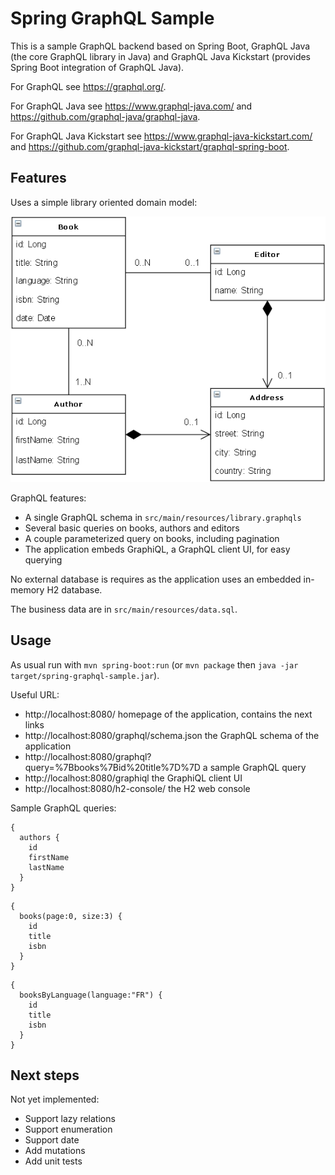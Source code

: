 # Spring GraphQL Sample

This is a sample GraphQL backend based on Spring Boot, GraphQL Java (the core GraphQL library
in Java) and GraphQL Java Kickstart (provides Spring Boot integration of GraphQL Java).

For GraphQL see https://graphql.org/.

For GraphQL Java see https://www.graphql-java.com/ and https://github.com/graphql-java/graphql-java.

For GraphQL Java Kickstart see https://www.graphql-java-kickstart.com/ and
https://github.com/graphql-java-kickstart/graphql-spring-boot.

## Features

Uses a simple library oriented domain model:

![Application domain model](doc/domain-model.png)

GraphQL features:
- A single GraphQL schema in `src/main/resources/library.graphqls`
- Several basic queries on books, authors and editors
- A couple parameterized query on books, including pagination
- The application embeds GraphiQL, a GraphQL client UI, for easy querying

No external database is requires as the application uses an embedded in-memory H2 database.

The business data are in `src/main/resources/data.sql`.

## Usage

As usual run with `mvn spring-boot:run` (or `mvn package` then
`java -jar target/spring-graphql-sample.jar`).

Useful URL:
- http://localhost:8080/ homepage of the application, contains the next links
- http://localhost:8080/graphql/schema.json the GraphQL schema of the application
- http://localhost:8080/graphql?query=%7Bbooks%7Bid%20title%7D%7D a sample GraphQL query
- http://localhost:8080/graphiql the GraphiQL client UI
- http://localhost:8080/h2-console/ the H2 web console

Sample GraphQL queries:
```
{
  authors {
    id
    firstName
    lastName
  }
}
```

```
{
  books(page:0, size:3) {
    id
    title
    isbn
  }
}
```

```
{
  booksByLanguage(language:"FR") {
    id
    title
    isbn
  }
}
```

## Next steps

Not yet implemented:
- Support lazy relations
- Support enumeration
- Support date
- Add mutations
- Add unit tests
